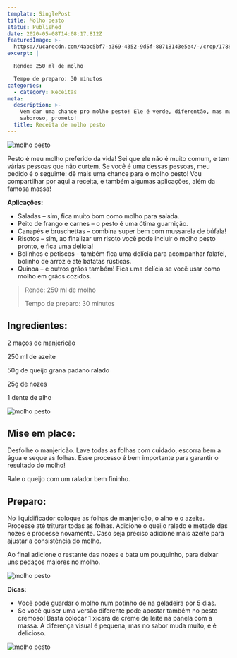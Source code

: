 ```yaml
---
template: SinglePost
title: Molho pesto
status: Published
date: 2020-05-08T14:08:17.812Z
featuredImage: >-
  https://ucarecdn.com/4abc5bf7-a369-4352-9d5f-80718143e5e4/-/crop/1788x998/0,0/-/preview/
excerpt: |

  Rende: 250 ml de molho 

  Tempo de preparo: 30 minutos 
categories:
  - category: Receitas
meta:
  description: >-
    Vem dar uma chance pro molho pesto! Ele é verde, diferentão, mas muito
    saboroso, prometo!
  title: Receita de molho pesto
---
```

![molho pesto](https://ucarecdn.com/7a925154-4ea5-4a82-a17a-a39eaa84de6d/-/crop/1788x986/0,0/-/preview/)

Pesto é meu molho preferido da vida! Sei que ele não é muito comum, e tem várias pessoas que não curtem. Se você é uma dessas pessoas, meu pedido é o seguinte: dê mais uma chance para o molho pesto! Vou compartilhar por aqui a receita, e também algumas aplicações, além da famosa massa! 



**Aplicações:** 



* Saladas – sim, fica muito bom como molho para salada. 
* Peito de frango e carnes – o pesto é uma ótima guarnição. 
* Canapés e bruschettas – combina super bem com mussarela de búfala! 
* Risotos – sim, ao finalizar um risoto você pode incluir o molho pesto pronto, e fica uma delícia! 
* Bolinhos e petiscos - também fica uma delícia para acompanhar falafel, bolinho de arroz e até batatas rústicas. 
* Quinoa – e outros grãos também! Fica uma delícia se você usar como molho em grãos cozidos. 



> Rende: 250 ml de molho 
>
> 
>
> Tempo de preparo: 30 minutos 



 



## Ingredientes: 



2 maços de manjericão 



250 ml de azeite  



50g de queijo grana padano ralado 



25g de nozes 



1 dente de alho 



![molho pesto](https://ucarecdn.com/a024ade5-9468-4ad3-b64b-82e885c512a1/)

 



## Mise em place: 



Desfolhe o manjericão. Lave todas as folhas com cuidado, escorra bem a água e seque as folhas. Esse processo é bem importante para garantir o resultado do molho! 



Rale o queijo com um ralador bem fininho. 



 

## 

## Preparo: 



No liquidificador coloque as folhas de manjericão, o alho e o azeite. Processe até triturar todas as folhas. Adicione o queijo ralado e metade das nozes e processe novamente. Caso seja preciso adicione mais azeite para ajustar a consistência do molho. 



Ao final adicione o restante das nozes e bata um pouquinho, para deixar uns pedaços maiores no molho. 

![molho pesto](https://ucarecdn.com/4d8bf2ae-05d9-49ae-8622-3e33481dc7c9/)



 



**Dicas:** 





* Você pode guardar o molho num potinho de na geladeira por 5 dias. 
* Se você quiser uma versão diferente pode apostar também no pesto cremoso! Basta colocar 1 xícara de creme de leite na panela com a massa. A diferença visual é pequena, mas no sabor muda muito, e é delicioso.

![molho pesto](https://ucarecdn.com/3e81a5dc-fc0e-4bff-8ce5-f9b48b20ddd0/)
